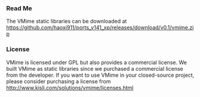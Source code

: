 ### Read Me

 The VMime static libraries can be downloaded at https://github.com/haoxi911/ports_v141_xp/releases/download/v0.1/vmime.zip

### License

VMime is licensed under GPL but also provides a commercial license. We built VMime as static libraries since we purchased a commercial license from the developer. If you want to use VMime in your closed-source project, please consider purchasing a license from http://www.kisli.com/solutions/vmime/licenses.html 
